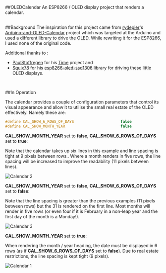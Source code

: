 ##OLEDCalendar
An ESP8266 / OLED display project that renders a calendar.  
<br />

##Background
The inspiration for this project came from [rydepier](https://github.com/rydepier)'s [Arduino-and-OLED-Calendar](https://github.com/rydepier/Arduino-and-OLED-Calendar) project which was targeted at the Arduino and used a different library to drive the OLED.  While rewriting it for the ESP8266, I used none of the original code.

Additional thanks to :

* [PaulStoffregen](https://github.com/tzapu) for his [Time](https://github.com/PaulStoffregen/Time) project and 
* [Squix78](https://github.com/squix78) for his [esp8266-oled-ssd1306](https://github.com/squix78/esp8266-oled-ssd1306) library for driving these little OLED displays.  
<br />

##In Operation

The calendar provides a couple of configuration parameters that control its visual appearance and allow it to utilise the small real estate of the OLED effectively. Namely these are:

```c
#define CAL_SHOW_6_ROWS_OF_DAYS                     false
#define CAL_SHOW_MONTH_YEAR                         false 
```



__CAL_SHOW_MONTH_YEAR__ set to __false__, __CAL_SHOW_6_ROWS_OF_DAYS__ set to __true__: 

Note that the calendar takes up six lines in this example and line spacing is tight at 9 pixels between rows..  Where a month renders in five rows, the line spacing will be increased to improve the readability (11 pixels between lines).

![Calendar 2](https://github.com/filmote/OLEDCalendar/blob/master/images/calendar_02_thumb.jpg)

__CAL_SHOW_MONTH_YEAR__ set to __false__, __CAL_SHOW_6_ROWS_OF_DAYS__ set to __false__:

Note that the line spacing is greater than the previous examples (11 pixels between rows) but the 31 is rendered on the first line.  Most months will render in five rows (or even four if it is February in a non-leap year and the first day of the month is a Monday!). 

![Calendar 3](https://github.com/filmote/OLEDCalendar/blob/master/images/calendar_03_thumb.jpg)

__CAL_SHOW_MONTH_YEAR__ set to __true__: 

When rendering the month / year heading, the date must be displayed in 6 rows (as if __CAL_SHOW_6_ROWS_OF_DAYS__ set to __false__).  Due to real estate restrictions, the line spacing is kept tight (9 pixels).

![Calendar 1](https://github.com/filmote/OLEDCalendar/blob/master/images/calendar_01_thumb.jpg)

<br />


